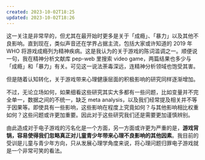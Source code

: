 ```yaml
---
created: 2023-10-02T18:25
updated: 2023-10-02T18:26
---
```

 这一关注是非常早的，但尤其在最开始时更多是关于「成瘾」、「暴力」以及其他不良影响。直到现在，类似声音还在学界占据主流，包括大家或许知道的 2019 年 WHO 将游戏成瘾列为精神疾病。这是我认为的关于游戏的陈词滥调之一。顺便说一句，我在精神分析文献库 pep-web 里搜索 video game，两篇结果也多少与「成瘾」和「暴力」有关。可见这一说法荼毒深远，连精神分析领域也饱受其害。

但是随着认知转化，关于游戏带来心理健康层面的积极影响的研究同样逐渐增加。

不过，无论立场如何，如果细看这些研究其实大多都有一些问题，比如变量并不完全单一，数据之间的不统一，缺乏 meta analysis，以及我们经常提及相关并不等于因果等。即使具有一些影响，这些影响在程度上究竟如何？与其他影响相比权重如何？这些问题或许更加重要。因此对于这些研究我们还是需要更加谨慎辨别。

由此造成对于电子游戏的污名化是一个方面，另一方面或许更为严重的是，**游戏背锅，容易使得我们忽略真正对儿童青少年带来心理不良影响的其他因素**。我目前的受训是儿童与青少年方向，只从发展心理学角度来说，将心理问题归罪电子游戏就是一个非常可笑的看法。
